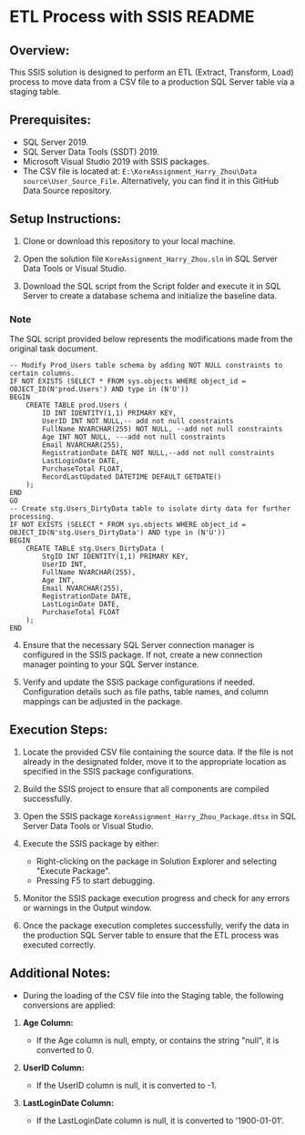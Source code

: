 # ETL Process with SSIS README

## Overview:
This SSIS solution is designed to perform an ETL (Extract, Transform, Load) process to move data from a CSV file to a production SQL Server table via a staging table.

## Prerequisites:
- SQL Server 2019.
- SQL Server Data Tools (SSDT) 2019.
- Microsoft Visual Studio 2019 with SSIS packages.
- The CSV file is located at: `E:\KoreAssignment_Harry_Zhou\Data source\User_Source_File`. Alternatively, you can find it in this GitHub Data Source repository.

## Setup Instructions:
1. Clone or download this repository to your local machine.

2. Open the solution file `KoreAssignment_Harry_Zhou.sln` in SQL Server Data Tools or Visual Studio.

3. Download the SQL script from the Script folder and execute it in SQL Server to create a database schema and initialize the baseline data.

### Note
The SQL script provided below represents the modifications made from the original task document.
```
-- Modify Prod_Users table schema by adding NOT NULL constraints to certain columns.
IF NOT EXISTS (SELECT * FROM sys.objects WHERE object_id = OBJECT_ID(N'prod.Users') AND type in (N'U'))
BEGIN
    CREATE TABLE prod.Users (
        ID INT IDENTITY(1,1) PRIMARY KEY,
        UserID INT NOT NULL,-- add not null constraints
        FullName NVARCHAR(255) NOT NULL, --add not null constraints
        Age INT NOT NULL, ---add not null constraints
        Email NVARCHAR(255),
        RegistrationDate DATE NOT NULL,--add not null constraints
        LastLoginDate DATE,
        PurchaseTotal FLOAT,
        RecordLastUpdated DATETIME DEFAULT GETDATE()
    );
END
GO
-- Create stg.Users_DirtyData table to isolate dirty data for further processing.
IF NOT EXISTS (SELECT * FROM sys.objects WHERE object_id = OBJECT_ID(N'stg.Users_DirtyData') AND type in (N'U'))
BEGIN
    CREATE TABLE stg.Users_DirtyData (
        StgID INT IDENTITY(1,1) PRIMARY KEY,
        UserID INT,
        FullName NVARCHAR(255),
        Age INT,
        Email NVARCHAR(255),
        RegistrationDate DATE,
        LastLoginDate DATE,
        PurchaseTotal FLOAT
    );
END

```

4. Ensure that the necessary SQL Server connection manager is configured in the SSIS package. If not, create a new connection manager pointing to your SQL Server instance.

5. Verify and update the SSIS package configurations if needed. Configuration details such as file paths, table names, and column mappings can be adjusted in the package.

## Execution Steps:
1. Locate the provided CSV file containing the source data. If the file is not already in the designated folder, move it to the appropriate location as specified in the SSIS package configurations.

2. Build the SSIS project to ensure that all components are compiled successfully.

3. Open the SSIS package `KoreAssignment_Harry_Zhou_Package.dtsx` in SQL Server Data Tools or Visual Studio.

4. Execute the SSIS package by either:
   - Right-clicking on the package in Solution Explorer and selecting "Execute Package".
   - Pressing F5 to start debugging.

5. Monitor the SSIS package execution progress and check for any errors or warnings in the Output window.

6. Once the package execution completes successfully, verify the data in the production SQL Server table to ensure that the ETL process was executed correctly.

## Additional Notes:
- During the loading of the CSV file into the Staging table, the following conversions are applied:

1. **Age Column:**
   - If the Age column is null, empty, or contains the string "null", it is converted to 0.

2. **UserID Column:**
   - If the UserID column is null, it is converted to -1.

3. **LastLoginDate Column:**
   - If the LastLoginDate column is null, it is converted to '1900-01-01'.




